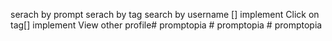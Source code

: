 serach by prompt
serach by tag
search by username [] implement Click on tag[] implement View other profile#   p r o m p t o p i a  
 #   p r o m p t o p i a  
 #   p r o m p t o p i a  
 